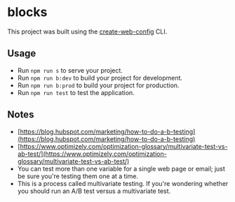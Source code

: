 # blocks
	
This project was built using the [create-web-config](https://github.com/andreasbm/create-web-config) CLI.
	
## Usage 

* Run `npm run s` to serve your project.
* Run `npm run b:dev` to build your project for development.
* Run `npm run b:prod` to build your project for production.
* Run `npm run test` to test the application.

## Notes

* [https://blog.hubspot.com/marketing/how-to-do-a-b-testing](https://blog.hubspot.com/marketing/how-to-do-a-b-testing)
* [https://www.optimizely.com/optimization-glossary/multivariate-test-vs-ab-test/](https://www.optimizely.com/optimization-glossary/multivariate-test-vs-ab-test/)
* You can test more than one variable for a single web page or email; just be sure you're testing them one at a time.
* This is a process called multivariate testing. If you're wondering whether you should run an A/B test versus a multivariate test.
